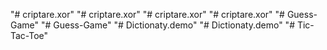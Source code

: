 "# criptare.xor" 
"# criptare.xor" 
"# criptare.xor" 
"# criptare.xor" 
"# Guess-Game" 
"# Guess-Game" 
"# Dictionaty.demo" 
"# Dictionaty.demo" 
"# Tic-Tac-Toe" 
